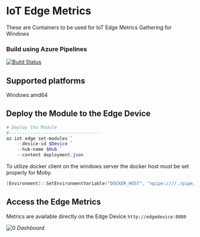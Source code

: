 # IoT Edge Metrics

These are Containers to be used for IoT Edge Metrics Gathering for Windows

### Build using Azure Pipelines

[![Build Status](https://dascholl.visualstudio.com/IoT/_apis/build/status/IoT-Docker%20container-CI?branchName=master)](https://dascholl.visualstudio.com/IoT/_build/latest?definitionId=42&branchName=master)


## Supported platforms 
Windows amd64

## Deploy the Module to the Edge Device

```powershell
# Deploy the Module
#----------------------------------
az iot edge set-modules `
    --device-id $Device `
    --hub-name $Hub `
    --content deployment.json
```

To utilize docker client on the windows server the docker host must be set properly for Moby.

```powershell
[Environment]::SetEnvironmentVariable("DOCKER_HOST", "npipe:////./pipe/iotedge_moby_engine")
```

## Access the Edge Metrics
Metrics are available directly on the Edge Device  `http://edgedevice:8080`

![[0]][0]
_Dashboard_

[0]: ./diagrams/Dashboard.png "Dashboard"